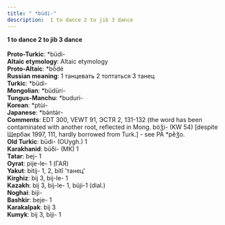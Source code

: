 ```yaml
---
title: " *büdi-"
description:  1 to dance 2 to jib 3 dance
---
```

<strong> 1 to dance 2 to jib 3 dance</strong><br><br>
<strong>Proto-Turkic</strong>:  *büdi-<br>
<strong>Altaic etymology</strong>:  Altaic etymology<br>
<strong> Proto-Altaic</strong>:  *bŏ́dé<br>
<strong>Russian meaning</strong>:  1 танцевать 2 топтаться 3 танец<br>
<strong>Turkic</strong>:  *büdi-<br>
<strong>Mongolian</strong>:  *büdüri-<br>
<strong>Tungus-Manchu</strong>:  *buduri-<br>
<strong>Korean</strong>:  *ptùi-<br>
<strong>Japanese</strong>:  *bǝ́ntǝ́r-<br>
<strong>Comments</strong>:  EDT 300, VEWT 91, ЭСТЯ 2, 131-132 (the word has been contaminated with another root, reflected in Mong. böǯi- (KW 54) [despite Щербак 1997, 111, hardly borrowed from Turk.] - see PA *pḕǯo.<br>
<strong>Old Turkic</strong>:  büdi- (OUygh.) 1<br>
<strong>Karakhanid</strong>:  büδi- (MK) 1<br>
<strong>Tatar</strong>:  bej- 1<br>
<strong>Oyrat</strong>:  pije-le- 1 (ГАЯ)<br>
<strong>Yakut</strong>:  bitij- 1, 2, bitī 'танец'<br>
<strong>Kirghiz</strong>:  bij 3, bij-le- 1<br>
<strong>Kazakh</strong>:  bij 3, bij-le- 1, büji-1 (dial.)<br>
<strong>Noghai</strong>:  biji-<br>
<strong>Bashkir</strong>:  beje- 1<br>
<strong>Karakalpak</strong>:  bij 3<br>
<strong>Kumyk</strong>:  bij 3, biji- 1<br>


